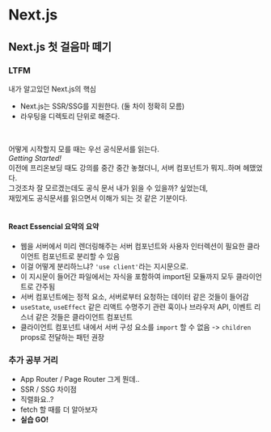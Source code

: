 # Next.js
## Next.js 첫 걸음마 떼기
### LTFM
내가 알고있던 Next.js의 핵심  
- Next.js는 SSR/SSG를 지원한다. (둘 차이 정확히 모름)  
- 라우팅을 디렉토리 단위로 해준다.  
<br/>

어떻게 시작할지 모를 때는 우선 공식문서를 읽는다.  
_Getting Started!_  
이전에 프리온보딩 때도 강의를 중간 중간 놓쳤더니, 서버 컴포넌트가 뭐지..하며 헤맸었다.  
그것조차 잘 모르겠는데도 공식 문서 내가 읽을 수 있을까? 싶었는데,  
재밌게도 공식문서를 읽으면서 이해가 되는 것 같은 기분이다.  
<br />

#### React Essencial 요약의 요약
- 웹을 서버에서 미리 렌더링해주는 서버 컴포넌트와 사용자 인터렉션이 필요한 클라이언트 컴포넌트로 분리할 수 있음  
- 이걸 어떻게 분리하느냐? `'use client'`라는 지시문으로.  
- 이 지시문이 들어간 파일에서는 자식을 포함하여 import된 모듈까지 모두 클라이언트로 간주됨  
- 서버 컴포넌트에는 정적 요소, 서버로부터 요청하는 데이터 같은 것들이 들어감  
- `useState`, `useEffect` 같은 리액트 수명주기 관련 훅이나 브라우저 API, 이벤트 리스너 같은 것들은 클라이언트 컴포넌트  
- 클라이언트 컴포넌트 내에서 서버 구성 요소를 `import` 할 수 없음 -> `children` props로 전달하는 패턴 권장

### 추가 공부 거리
- App Router / Page Router 그게 뭔데..  
- SSR / SSG 차이점  
- 직렬화요..?  
- fetch 할 때를 더 알아보자  
- **실습 GO!**  
